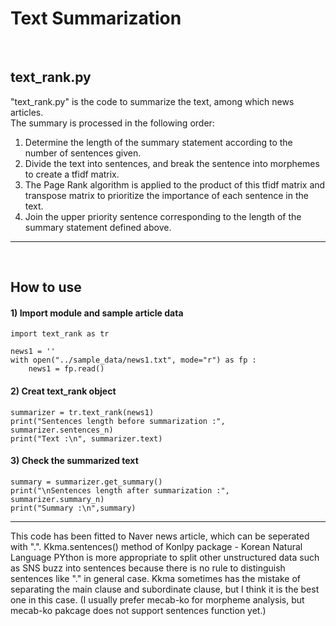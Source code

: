 # Text Summarization<br>
<br>

## text_rank.py
"text_rank.py" is the code to summarize the text, among which news articles. <br>
The summary is processed in the following order:

1. Determine the length of the summary statement according to the number of sentences given.
2. Divide the text into sentences, and break the sentence into morphemes to create a tfidf matrix.
3. The Page Rank algorithm is applied to the product of this tfidf matrix and transpose matrix to prioritize the importance of each sentence in the text.
4. Join the upper priority sentence corresponding to the length of the summary statement defined above.

<hr>
<br>

## How to use
#### 1) Import module and sample article data
<pre><code>import text_rank as tr<br>
news1 = ''
with open("../sample_data/news1.txt", mode="r") as fp :
    news1 = fp.read()
</code></pre>

#### 2) Creat text_rank object
<pre><code>summarizer = tr.text_rank(news1)
print("Sentences length before summarization :", summarizer.sentences_n)
print("Text :\n", summarizer.text)
</code></pre>

#### 3) Check the summarized text
<pre><code>summary = summarizer.get_summary()
print("\nSentences length after summarization :", summarizer.summary_n)
print("Summary :\n",summary)
</code></pre>

<hr>
This code has been fitted to Naver news article, which can be seperated with ".". Kkma.sentences() method of Konlpy package - Korean Natural Language PYthon is more appropriate to split other unstructured data such as SNS buzz into sentences because there is no rule to distinguish sentences like "." in general case. Kkma sometimes has the mistake of separating the main clause and subordinate clause, but I think it is the best one in this case. (I usually prefer mecab-ko for morpheme analysis, but mecab-ko pakcage does not support sentences function yet.)